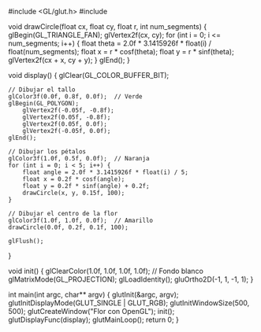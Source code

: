 #include <GL/glut.h>
#include <cmath>

void drawCircle(float cx, float cy, float r, int num_segments) {
    glBegin(GL_TRIANGLE_FAN);
    glVertex2f(cx, cy);
    for (int i = 0; i <= num_segments; i++) {
        float theta = 2.0f * 3.1415926f * float(i) / float(num_segments);
        float x = r * cosf(theta);
        float y = r * sinf(theta);
        glVertex2f(cx + x, cy + y);
    }
    glEnd();
}

void display() {
    glClear(GL_COLOR_BUFFER_BIT);
    
    // Dibujar el tallo
    glColor3f(0.0f, 0.8f, 0.0f);  // Verde
    glBegin(GL_POLYGON);
        glVertex2f(-0.05f, -0.8f);
        glVertex2f(0.05f, -0.8f);
        glVertex2f(0.05f, 0.0f);
        glVertex2f(-0.05f, 0.0f);
    glEnd();

    // Dibujar los pétalos
    glColor3f(1.0f, 0.5f, 0.0f);  // Naranja
    for (int i = 0; i < 5; i++) {
        float angle = 2.0f * 3.1415926f * float(i) / 5;
        float x = 0.2f * cosf(angle);
        float y = 0.2f * sinf(angle) + 0.2f;
        drawCircle(x, y, 0.15f, 100);
    }

    // Dibujar el centro de la flor
    glColor3f(1.0f, 1.0f, 0.0f);  // Amarillo
    drawCircle(0.0f, 0.2f, 0.1f, 100);

    glFlush();
}

void init() {
    glClearColor(1.0f, 1.0f, 1.0f, 1.0f);  // Fondo blanco
    glMatrixMode(GL_PROJECTION);
    glLoadIdentity();
    gluOrtho2D(-1, 1, -1, 1);
}

int main(int argc, char** argv) {
    glutInit(&argc, argv);
    glutInitDisplayMode(GLUT_SINGLE | GLUT_RGB);
    glutInitWindowSize(500, 500);
    glutCreateWindow("Flor con OpenGL");
    init();
    glutDisplayFunc(display);
    glutMainLoop();
    return 0;
}
